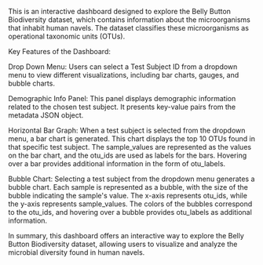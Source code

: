 This is an interactive dashboard designed to explore the Belly Button Biodiversity dataset, which contains information about the microorganisms that inhabit human navels. The dataset classifies these microorganisms as operational taxonomic units (OTUs).

Key Features of the Dashboard:

Drop Down Menu: Users can select a Test Subject ID from a dropdown menu to view different visualizations, including bar charts, gauges, and bubble charts.

Demographic Info Panel: This panel displays demographic information related to the chosen test subject. It presents key-value pairs from the metadata JSON object.

Horizontal Bar Graph: When a test subject is selected from the dropdown menu, a bar chart is generated. This chart displays the top 10 OTUs found in that specific test subject. The sample_values are represented as the values on the bar chart, and the otu_ids are used as labels for the bars. Hovering over a bar provides additional information in the form of otu_labels.

Bubble Chart: Selecting a test subject from the dropdown menu generates a bubble chart. Each sample is represented as a bubble, with the size of the bubble indicating the sample's value. The x-axis represents otu_ids, while the y-axis represents sample_values. The colors of the bubbles correspond to the otu_ids, and hovering over a bubble provides otu_labels as additional information.

In summary, this dashboard offers an interactive way to explore the Belly Button Biodiversity dataset, allowing users to visualize and analyze the microbial diversity found in human navels.
